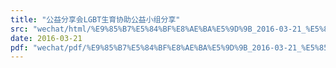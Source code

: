 ```yaml
---
title: "公益分享会LGBT生育协助公益小组分享"
src: "wechat/html/%E9%85%B7%E5%84%BF%E8%AE%BA%E5%9D%9B_2016-03-21_%E5%85%AC%E7%9B%8A%E5%88%86%E4%BA%AB%E4%BC%9ALGBT%E7%94%9F%E8%82%B2%E5%8D%8F%E5%8A%A9%E5%85%AC%E7%9B%8A%E5%B0%8F%E7%BB%84%E5%88%86%E4%BA%AB.html"
date: 2016-03-21
pdf: "wechat/pdf/%E9%85%B7%E5%84%BF%E8%AE%BA%E5%9D%9B_2016-03-21_%E5%85%AC%E7%9B%8A%E5%88%86%E4%BA%AB%E4%BC%9ALGBT%E7%94%9F%E8%82%B2%E5%8D%8F%E5%8A%A9%E5%85%AC%E7%9B%8A%E5%B0%8F%E7%BB%84%E5%88%86%E4%BA%AB.pdf"
---
```

